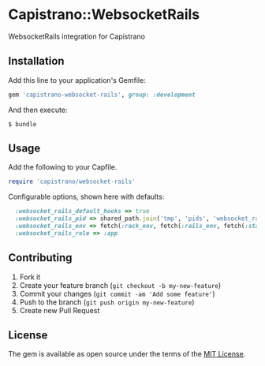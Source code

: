 # Capistrano::WebsocketRails

WebsocketRails integration for Capistrano

## Installation

Add this line to your application's Gemfile:

```ruby
gem 'capistrano-websocket-rails', group: :development
```

And then execute:

    $ bundle

## Usage

Add the following to your Capfile.

```ruby
require 'capistrano/websocket-rails'
```

Configurable options, shown here with defaults:

```ruby
  :websocket_rails_default_hooks => true
  :websocket_rails_pid => shared_path.join('tmp', 'pids', 'websocket_rails.pid')
  :websocket_rails_env => fetch(:rack_env, fetch(:rails_env, fetch(:stage)))
  :websocket_rails_role => :app
```

## Contributing

1. Fork it
2. Create your feature branch (`git checkout -b my-new-feature`)
3. Commit your changes (`git commit -am 'Add some feature'`)
4. Push to the branch (`git push origin my-new-feature`)
5. Create new Pull Request

## License

The gem is available as open source under the terms of the [MIT License](http://opensource.org/licenses/MIT).
